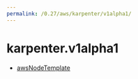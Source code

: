 ```yaml
---
permalink: /0.27/aws/karpenter/v1alpha1/
---
```


# karpenter.v1alpha1



* [awsNodeTemplate](awsNodeTemplate.md)